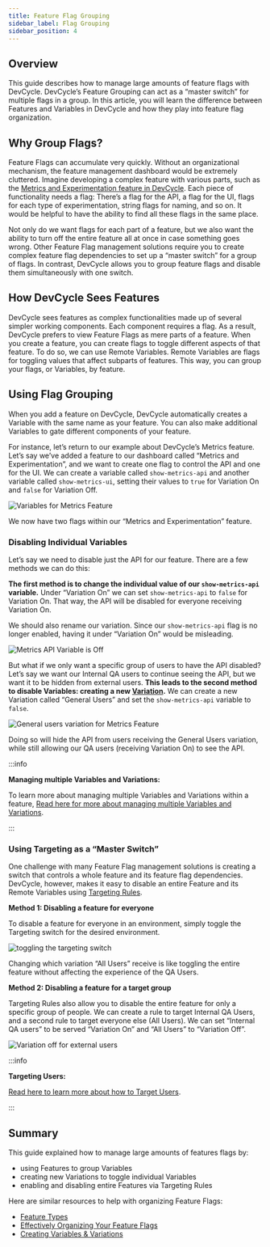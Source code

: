 ```yaml
---
title: Feature Flag Grouping
sidebar_label: Flag Grouping
sidebar_position: 4
---
```


## Overview

This guide describes how to manage large amounts of feature flags with DevCycle. DevCycle’s Feature Grouping can act as a “master switch” for multiple flags in a group. In this article, you will learn the difference between Features and Variables in DevCycle and how they play into feature flag organization.

## Why Group Flags?

Feature Flags can accumulate very quickly. Without an organizational mechanism, the feature management dashboard would be extremely cluttered. Imagine developing a complex feature with various parts, such as the [Metrics and Experimentation feature in DevCycle](/docs/home/feature-management/features-and-variables/metrics-and-analysis/feature-experimentation). Each piece of functionality needs a flag: There’s a flag for the API, a flag for the UI, flags for each type of experimentation, string flags for naming, and so on. It would be helpful to have the ability to find all these flags in the same place.

Not only do we want flags for each part of a feature, but we also want the ability to turn off the entire feature all at once in case something goes wrong. Other Feature Flag management solutions require you to create complex feature flag dependencies to set up a “master switch” for a group of flags. In contrast, DevCycle allows you to group feature flags and disable them simultaneously with one switch.

## How DevCycle Sees Features

DevCycle sees features as complex functionalities made up of several simpler working components. Each component requires a flag. As a result, DevCycle prefers to view Feature Flags as mere parts of a feature. When you create a feature, you can create flags to toggle different aspects of that feature. To do so, we can use Remote Variables. Remote Variables are flags for toggling values that affect subparts of features. This way, you can group your flags, or Variables, by feature.

## Using Flag Grouping

When you add a feature on DevCycle, DevCycle automatically creates a Variable with the same name as your feature. You can also make additional Variables to gate different components of your feature.

For instance, let’s return to our example about DevCycle’s Metrics feature. Let’s say we’ve added a feature to our dashboard called “Metrics and Experimentation”, and we want to create one flag to control the API and one for the UI. We can create a variable called `show-metrics-api` and another variable called `show-metrics-ui`, setting their values to `true` for Variation On and `false` for Variation Off.

![Variables for Metrics Feature](/july-2022-metrics-example-variables.png)

We now have two flags within our “Metrics and Experimentation” feature. 

### Disabling Individual Variables

Let’s say we need to disable just the API for our feature. There are a few methods we can do this:

**The first method is to change the individual value of our `show-metrics-api` variable.** Under “Variation On” we can set `show-metrics-api` to `false` for Variation On. That way, the API will be disabled for everyone receiving Variation On. 

We should also rename our variation. Since our `show-metrics-api` flag is no longer enabled, having it under “Variation On” would be misleading.

![Metrics API Variable is Off](/july-2022-metrics-api-false.png)

But what if we only want a specific group of users to have the API disabled? Let’s say we want our Internal QA users to continue seeing the API, but we want it to be hidden from external users. **This leads to the second method to disable Variables: creating a new [Variation](/docs/home/feature-management/features-and-variables/variables-and-variations).** We can create a new Variation called “General Users” and set the `show-metrics-api` variable to `false`.

![General users variation for Metrics Feature](/july-2022-general-users-variation.png)

Doing so will hide the API from users receiving the General Users variation, while still allowing our QA users (receiving Variation On) to see the API.

:::info

**Managing multiple Variables and Variations:**

To learn more about managing multiple Variables and Variations within a feature, [Read here for more about managing multiple Variables and Variations](/docs/home/feature-management/features-and-variables/variables-and-variations).

:::

### Using Targeting as a “Master Switch”

One challenge with many Feature Flag management solutions is creating a switch that controls a whole feature and its feature flag dependencies. DevCycle, however, makes it easy to disable an entire Feature and its Remote Variables using [Targeting Rules](/docs/home/feature-management/features-and-variables/targeting-users).

**Method 1: Disabling a feature for everyone**

To disable a feature for everyone in an environment, simply toggle the Targeting switch for the desired environment.

![toggling the targeting switch](/july-2022-targeting-toggle.gif)

Changing which variation “All Users” receive is like toggling the entire feature without affecting the experience of the QA Users. 

**Method 2: Disabling a feature for a target group**

Targeting Rules also allow you to disable the entire feature for only a specific group of people. We can create a rule to target Internal QA Users, and a second rule to target everyone else (All Users). We can set “Internal QA users” to be served “Variation On” and “All Users” to “Variation Off”.

![Variation off for external users](/july-2022-metrics-targeting-variation-off.png)


:::info

**Targeting Users:**

[Read here to learn more about how to Target Users](/docs/home/feature-management/features-and-variables/targeting-users).


:::

## Summary

This guide explained how to manage large amounts of features flags by:

- using Features to group Variables
- creating new Variations to toggle individual Variables
- enabling and disabling entire Features via Targeting Rules

Here are similar resources to help with organizing Feature Flags:

- [Feature Types](/docs/home/feature-management/getting-started/feature-types)
- [Effectively Organizing Your Feature Flags](/docs/best-practices/effectively-organizing-feature-flags)
- [Creating Variables & Variations](/docs/home/feature-management/features-and-variables/variables-and-variations#overview)